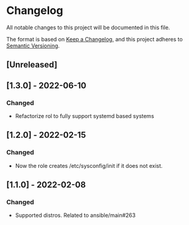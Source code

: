# Changelog
All notable changes to this project will be documented in this file.

The format is based on [Keep a Changelog](https://keepachangelog.com/en/1.0.0/),
and this project adheres to [Semantic Versioning](https://semver.org/spec/v2.0.0.html).

## [Unreleased]

## [1.3.0] - 2022-06-10
### Changed
- Refactorize rol to fully support systemd based systems

## [1.2.0] - 2022-02-15
### Changed
- Now the role creates /etc/sysconfig/init if it does not exist.

## [1.1.0] - 2022-02-08
### Changed
- Supported distros. Related to ansible/main#263
